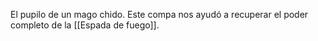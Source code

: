 El pupilo de un mago chido.
Este compa nos ayudó a recuperar el poder completo de la [[Espada de fuego]].